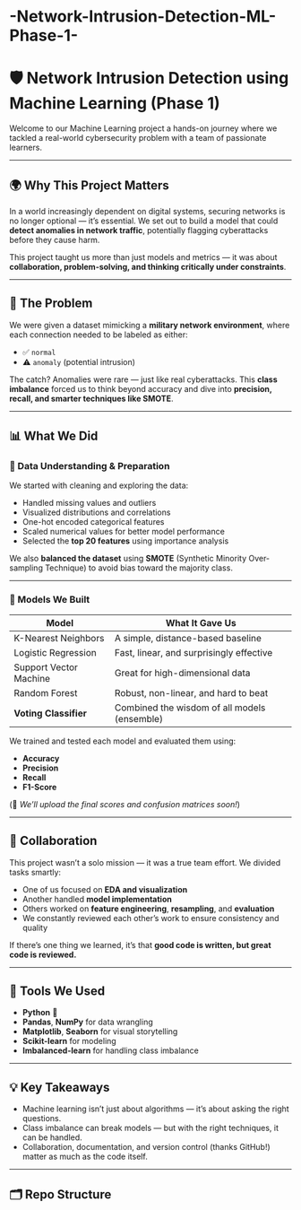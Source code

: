 # -Network-Intrusion-Detection-ML-Phase-1-

# 🛡️ Network Intrusion Detection using Machine Learning (Phase 1)

Welcome to our Machine Learning project a hands-on journey where we tackled a real-world cybersecurity problem with a team of passionate learners.

---

## 🌍 Why This Project Matters

In a world increasingly dependent on digital systems, securing networks is no longer optional — it’s essential. We set out to build a model that could **detect anomalies in network traffic**, potentially flagging cyberattacks before they cause harm.  

This project taught us more than just models and metrics — it was about **collaboration, problem-solving, and thinking critically under constraints**.

---

## 🧩 The Problem

We were given a dataset mimicking a **military network environment**, where each connection needed to be labeled as either:

- ✅ `normal`
- ⚠️ `anomaly` (potential intrusion)

The catch? Anomalies were rare — just like real cyberattacks. This **class imbalance** forced us to think beyond accuracy and dive into **precision, recall, and smarter techniques like SMOTE**.

---

## 📊 What We Did

### 🔎 Data Understanding & Preparation
We started with cleaning and exploring the data:
- Handled missing values and outliers
- Visualized distributions and correlations
- One-hot encoded categorical features
- Scaled numerical values for better model performance
- Selected the **top 20 features** using importance analysis

We also **balanced the dataset** using **SMOTE** (Synthetic Minority Over-sampling Technique) to avoid bias toward the majority class.

---

### 🤖 Models We Built

| Model                | What It Gave Us                                |
|---------------------|-------------------------------------------------|
| K-Nearest Neighbors | A simple, distance-based baseline               |
| Logistic Regression | Fast, linear, and surprisingly effective        |
| Support Vector Machine | Great for high-dimensional data             |
| Random Forest        | Robust, non-linear, and hard to beat            |
| **Voting Classifier**| Combined the wisdom of all models (ensemble)   |

We trained and tested each model and evaluated them using:
- **Accuracy**
- **Precision**
- **Recall**
- **F1-Score**

(📌 *We’ll upload the final scores and confusion matrices soon!*)

---

## 🤝 Collaboration

This project wasn’t a solo mission — it was a true team effort. We divided tasks smartly:
- One of us focused on **EDA and visualization**
- Another handled **model implementation**
- Others worked on **feature engineering**, **resampling**, and **evaluation**
- We constantly reviewed each other’s work to ensure consistency and quality

If there’s one thing we learned, it’s that **good code is written, but great code is reviewed.**

---

## 🧰 Tools We Used

- **Python** 🐍
- **Pandas**, **NumPy** for data wrangling
- **Matplotlib**, **Seaborn** for visual storytelling
- **Scikit-learn** for modeling
- **Imbalanced-learn** for handling class imbalance

---

## 💡 Key Takeaways

- Machine learning isn’t just about algorithms — it’s about asking the right questions.
- Class imbalance can break models — but with the right techniques, it can be handled.
- Collaboration, documentation, and version control (thanks GitHub!) matter as much as the code itself.

---

## 🗂️ Repo Structure

